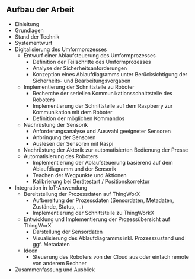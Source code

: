 ## Aufbau der Arbeit

- Einleitung
- Grundlagen
- Stand der Technik
- Systementwurf
- Digitalisierung des Umformprozesses
	- Entwurf einer Ablaufsteuerung des Umformprozesses
		- Definition der Teilschritte des Umformprozesses
		- Analyse der Sicherheitsanforderungen
   		- Konzeption eines Ablaufdiagramms unter Berücksichtigung der Sicherheits- und  Bearbeitungsvorgaben
	- Implementierung der Schnittstelle zu Roboter
		- Recherche der seriellen Kommunikationsschnittstelle des Roboters
		- Implementierung der Schnittstelle auf dem Raspberry zur Kommunikation mit dem Roboter
		- Definition der möglichen Kommandos 
	- Nachrüstung der Sensorik
		- Anforderungsanalyse und Auswahl geeigneter Sensoren
		- Anbringung der Sensoren
		- Auslesen der Sensoren mit Raspi 
	- Nachrüstung der Aktorik zur automatisierten Bedienung der Presse
	- Automatisierung des Roboters
		- Implementierung der Ablaufsteuerung basierend auf dem Ablaufdiagramm und der Sensorik
		- Teachen der Wegpunkte und Aktionen
		- Kalibrierung bei Gerätestart / Positionskorrektur
- Integration in IoT-Anwendung
	- Bereitstellung der Prozessdaten auf ThingWorX
		- Aufbereitung der Prozessdaten (Sensordaten, Metadaten, Zustände, Status, …)
		- Implementierung der Schnittstelle zu ThingWorkX
	- Entwicklung und Implementierung der Prozessübersicht auf ThingWorX
		- Darstellung der Sensordaten
		- Visualisierung des Ablaufdiagramms inkl. Prozesszustand und ggf. Metadaten
	- Ideen
		- Steuerung des Roboters von der Cloud aus oder einfach remote von anderem Rechner
- Zusammenfassung und Ausblick
